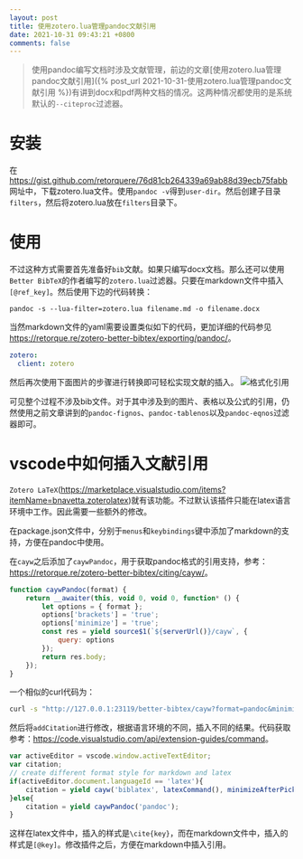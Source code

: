 ```yaml
---
layout: post
title: 使用zotero.lua管理pandoc文献引用
date: 2021-10-31 09:43:21 +0800
comments: false
---
```


> 使用pandoc编写文档时涉及文献管理，前边的文章[使用zotero.lua管理pandoc文献引用]({% post_url 2021-10-31-使用zotero.lua管理pandoc文献引用 %})有讲到docx和pdf两种文档的情况。这两种情况都使用的是系统默认的`--citeproc`过滤器。

# 安装

在<https://gist.github.com/retorquere/76d81cb264339a69ab88d39ecb75fabb>网址中，下载zotero.lua文件。使用`pandoc -v`得到`user-dir`。然后创建子目录`filters`，然后将zotero.lua放在`filters`目录下。

# 使用

不过这种方式需要首先准备好`bib`文献。如果只编写docx文档。那么还可以使用`Better BibTeX`的作者编写的`zotero.lua`过滤器。只要在markdown文件中插入`[@ref_key]`。然后使用下边的代码转换：

```batch
pandoc -s --lua-filter=zotero.lua filename.md -o filename.docx 
```

当然markdown文件的yaml需要设置类似如下的代码，更加详细的代码参见<https://retorque.re/zotero-better-bibtex/exporting/pandoc/>。

```yaml
zotero:
  client: zotero
```


然后再次使用下面图片的步骤进行转换即可轻松实现文献的插入。
![格式化引用](https://jekyll-1251110281.file.myqcloud.com/images/20211031025639_0fd160b50fd5d3be4a6c9063fe22c6ab.png)

可见整个过程不涉及bib文件。对于其中涉及到的图片、表格以及公式的引用，仍然使用之前文章讲到的`pandoc-fignos`、`pandoc-tablenos`以及`pandoc-eqnos`过滤器即可。

# vscode中如何插入文献引用

`Zotero LaTeX`(https://marketplace.visualstudio.com/items?itemName=bnavetta.zoterolatex)就有该功能。不过默认该插件只能在latex语言环境中工作。因此需要一些额外的修改。

在package.json文件中，分别于`menus`和`keybindings`键中添加了markdown的支持，方便在pandoc中使用。

在`cayw`之后添加了`caywPandoc`，用于获取pandoc格式的引用支持，参考：<https://retorque.re/zotero-better-bibtex/citing/cayw/>。

```js
function caywPandoc(format) {
    return __awaiter(this, void 0, void 0, function* () {
        let options = { format };
		options['brackets'] = 'true';
		options['minimize'] = 'true';
        const res = yield source$1(`${serverUrl()}/cayw`, {
            query: options
        });
        return res.body;
    });
}
```

一个相似的curl代码为：

```bash
curl -s "http://127.0.0.1:23119/better-bibtex/cayw?format=pandoc&minimize=true&b rackets=true"
```

然后将`addCitation`进行修改，根据语言环境的不同，插入不同的结果。代码获取参考：<https://code.visualstudio.com/api/extension-guides/command>。

```js
var activeEditor = vscode.window.activeTextEditor;
var citation;
// create different format style for markdown and latex
if(activeEditor.document.languageId == 'latex'){
    citation = yield cayw('biblatex', latexCommand(), minimizeAfterPicking());
}else{
    citation = yield caywPandoc('pandoc');
}
```

这样在latex文件中，插入的样式是`\cite{key}`，而在markdown文件中，插入的样式是`[@key]`。修改插件之后，方便在markdown中插入引用。


